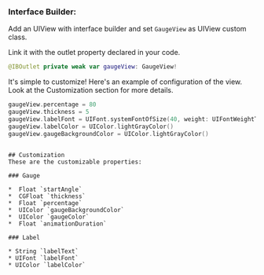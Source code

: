 ### Interface Builder:
Add an UIView with interface builder and set `GaugeView` as UIView custom class.

Link it with the outlet property declared in your code.

```swift
@IBOutlet private weak var gaugeView: GaugeView!
```

It's simple to customize! Here's an example of configuration of the view. Look at the Customization section for more details.

```swift
gaugeView.percentage = 80
gaugeView.thickness = 5
gaugeView.labelFont = UIFont.systemFontOfSize(40, weight: UIFontWeightThin)
gaugeView.labelColor = UIColor.lightGrayColor()
gaugeView.gaugeBackgroundColor = UIColor.lightGrayColor()
```
```

## Customization
These are the customizable properties:

### Gauge

*  Float `startAngle`
*  CGFloat `thickness`
*  Float `percentage`
*  UIColor `gaugeBackgroundColor`
*  UIColor `gaugeColor`
*  Float `animationDuration`

### Label

* String `labelText`
* UIFont `labelFont`
* UIColor `labelColor`
